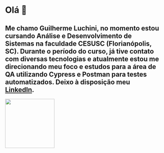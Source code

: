 <h1> Olá 👋 </h1>
<h2> Me chamo Guilherme Luchini, no momento estou cursando Análise e Desenvolvimento de Sistemas na faculdade CESUSC (Florianópolis, SC). Durante o período do curso, já tive contato com diversas tecnologias e atualmente estou me direcionando meu foco e estudos para a área de QA utilizando Cypress e Postman para testes automatizados. Deixo à disposição meu <a href="https://www.linkedin.com/in/guilherme-luchini-7b0aa1262/">LinkedIn</a>.</h2>
<div>
  <img height="160em" src="https://github-readme-stats.vercel.app/api/top-langs/?username=luchinivictorino&layout=compact&langs_count=10&theme=tokyonight"/>
</div>

